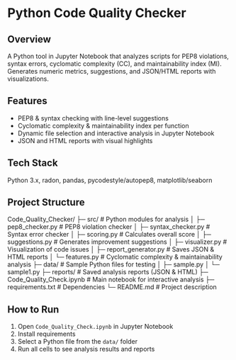 # Python Code Quality Checker

## Overview
A Python tool in Jupyter Notebook that analyzes scripts for PEP8 violations, syntax errors, cyclomatic complexity (CC), and maintainability index (MI). Generates numeric metrics, suggestions, and JSON/HTML reports with visualizations.

## Features
- PEP8 & syntax checking with line-level suggestions  
- Cyclomatic complexity & maintainability index per function  
- Dynamic file selection and interactive analysis in Jupyter Notebook  
- JSON and HTML reports with visual highlights  

## Tech Stack
Python 3.x, radon, pandas, pycodestyle/autopep8, matplotlib/seaborn  

## Project Structure
Code_Quality_Checker/
├─ src/                          # Python modules for analysis
│  ├─ pep8_checker.py            # PEP8 violation checker
│  ├─ syntax_checker.py          # Syntax error checker
│  ├─ scoring.py                 # Calculates overall score
│  ├─ suggestions.py             # Generates improvement suggestions
│  ├─ visualizer.py              # Visualization of code issues
│  ├─ report_generator.py        # Saves JSON & HTML reports
│  └─ features.py                # Cyclomatic complexity & maintainability analysis
├─ data/                         # Sample Python files for testing
│  ├─ sample.py
│  └─ sample1.py
├─ reports/                      # Saved analysis reports (JSON & HTML)
├─ Code_Quality_Check.ipynb      # Main notebook for interactive analysis
├─ requirements.txt              # Dependencies
└─ README.md                     # Project description

## How to Run
1. Open `Code_Quality_Check.ipynb` in Jupyter Notebook
2. Install requirements 
3. Select a Python file from the `data/` folder  
4. Run all cells to see analysis results and reports  

